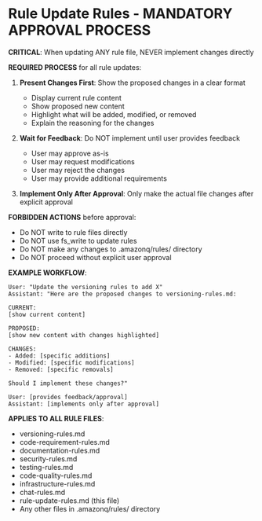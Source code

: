 # Rule Update Rules - MANDATORY APPROVAL PROCESS

**CRITICAL**: When updating ANY rule file, NEVER implement changes directly

**REQUIRED PROCESS** for all rule updates:

1. **Present Changes First**: Show the proposed changes in a clear format
   - Display current rule content
   - Show proposed new content
   - Highlight what will be added, modified, or removed
   - Explain the reasoning for the changes

2. **Wait for Feedback**: Do NOT implement until user provides feedback
   - User may approve as-is
   - User may request modifications
   - User may reject the changes
   - User may provide additional requirements

3. **Implement Only After Approval**: Only make the actual file changes after explicit approval

**FORBIDDEN ACTIONS** before approval:
- Do NOT write to rule files directly
- Do NOT use fs_write to update rules
- Do NOT make any changes to .amazonq/rules/ directory
- Do NOT proceed without explicit user approval

**EXAMPLE WORKFLOW**:
```
User: "Update the versioning rules to add X"
Assistant: "Here are the proposed changes to versioning-rules.md:

CURRENT:
[show current content]

PROPOSED:
[show new content with changes highlighted]

CHANGES:
- Added: [specific additions]
- Modified: [specific modifications]
- Removed: [specific removals]

Should I implement these changes?"

User: [provides feedback/approval]
Assistant: [implements only after approval]
```

**APPLIES TO ALL RULE FILES**:
- versioning-rules.md
- code-requirement-rules.md
- documentation-rules.md
- security-rules.md
- testing-rules.md
- code-quality-rules.md
- infrastructure-rules.md
- chat-rules.md
- rule-update-rules.md (this file)
- Any other files in .amazonq/rules/ directory
